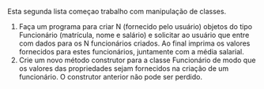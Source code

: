 
Esta segunda lista começao trabalho com manipulação de classes.
1) Faça um programa para criar N (fornecido pelo usuário) objetos do tipo Funcionário (matrícula, nome e salário) e solicitar ao usuário que entre com dados para os N funcionários criados. Ao final imprima os valores fornecidos para estes funcionários, juntamente com a média salarial.
2) Crie um novo método construtor para a classe Funcionário de modo que os valores das propriedades sejam fornecidos na criação de um funcionário. O construtor anterior não pode ser perdido.